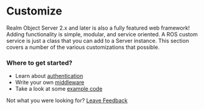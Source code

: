# Customize

Realm Object Server 2.x and later is also a fully featured web framework! Adding functionality is simple, modular, and service oriented. A ROS custom service is just a class that you can add to a Server instance.  This section covers a number of the various customizations that possible.  

### Where to get started? 

* Learn about [authentication](https://docs.realm.io/platform/v/3.x/self-hosted/customize/authentication) 
* Write your own [middleware](middlewares/) 
* Take a look at some [example code](https://github.com/realm/realm-object-server/tree/master/samples) 

Not what you were looking for? [Leave Feedback](https://realm3.typeform.com/to/A4guM3) 

